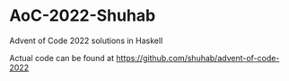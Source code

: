 # AoC-2022-Shuhab
Advent of Code 2022 solutions in Haskell

Actual code can be found at https://github.com/shuhab/advent-of-code-2022
